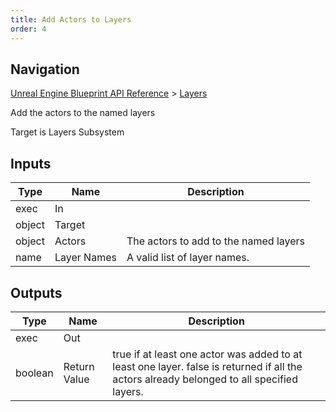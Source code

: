 ```yaml
---
title: Add Actors to Layers
order: 4
---
```

## Navigation

[Unreal Engine Blueprint API Reference](https://dev.epicgames.com/documentation/en-us/unreal-engine/BlueprintAPI) > [Layers](https://dev.epicgames.com/documentation/en-us/unreal-engine/BlueprintAPI/Layers)

Add the actors to the named layers

Target is Layers Subsystem

## Inputs

| Type | Name | Description |
| --- | --- | --- |
| exec | In |  |
| object | Target |  |
| object | Actors | The actors to add to the named layers |
| name | Layer Names | A valid list of layer names. |

## Outputs

| Type | Name | Description |
| --- | --- | --- |
| exec | Out |  |
| boolean | Return Value | true if at least one actor was added to at least one layer. false is returned if all the actors already belonged to all specified layers. |

